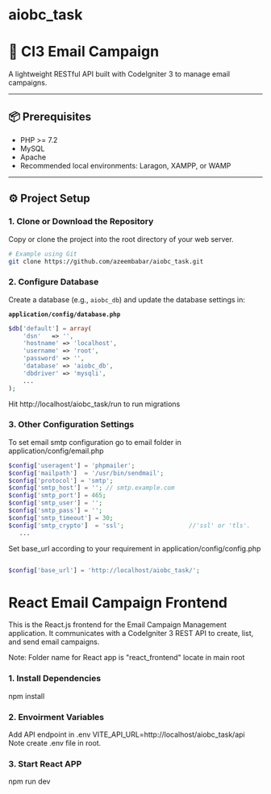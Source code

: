 # aiobc_task

# 📧 CI3 Email Campaign

A lightweight RESTful API built with CodeIgniter 3 to manage email campaigns.

---

## 📦 Prerequisites

- PHP >= 7.2
- MySQL
- Apache
- Recommended local environments: Laragon, XAMPP, or WAMP

---

## ⚙️ Project Setup

### 1. Clone or Download the Repository

Copy or clone the project into the root directory of your web server.

```bash
# Example using Git
git clone https://github.com/azeembabar/aiobc_task.git
```

### 2. Configure Database

Create a database (e.g., `aiobc_db`) and update the database settings in:

**`application/config/database.php`**

```php
$db['default'] = array(
   	'dsn'	=> '',
	'hostname' => 'localhost',
	'username' => 'root',
	'password' => '',
	'database' => 'aiobc_db',
    'dbdriver' => 'mysqli',
    ...
);
```

Hit http://localhost/aiobc_task/run to run migrations

### 3. Other Configuration Settings

To set email smtp configuration go to email folder in application/config/email.php

```php
$config['useragent'] = 'phpmailer';
$config['mailpath']  = '/usr/bin/sendmail';
$config['protocol'] = 'smtp';
$config['smtp_host'] = ''; // smtp.example.com
$config['smtp_port'] = 465;
$config['smtp_user'] = '';
$config['smtp_pass'] = '';
$config['smtp_timeout'] = 30;
$config['smtp_crypto']  = 'ssl';                  //'ssl' or 'tls'.
   ...

```

Set base_url according to your requirement in application/config/config.php

```php

$config['base_url'] = 'http://localhost/aiobc_task/';

```

# React Email Campaign Frontend

This is the React.js frontend for the Email Campaign Management application. It communicates with a CodeIgniter 3 REST API to create, list, and send email campaigns.

Note: Folder name for React app is "react_frontend" locate in main root

### 1. Install Dependencies

npm install

### 2. Envoirment Variables

Add API endpoint in .env VITE_API_URL=http://localhost/aiobc_task/api
Note create .env file in root.

### 3. Start React APP

npm run dev
